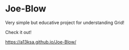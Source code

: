 # Joe-Blow
Very simple but educative project for understanding Grid!

Check it out!

https://a13ksa.github.io/Joe-Blow/
